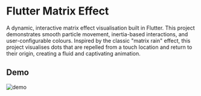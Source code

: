 # Flutter Matrix Effect

A dynamic, interactive matrix effect visualisation built in Flutter. This project demonstrates smooth particle movement, inertia-based interactions, and user-configurable colours. Inspired by the classic "matrix rain" effect, this project visualises dots that are repelled from a touch location and return to their origin, creating a fluid and captivating animation.

## Demo
![demo](https://github.com/user-attachments/assets/8c885ba4-b7e4-424e-832b-ed951a37ef92)

